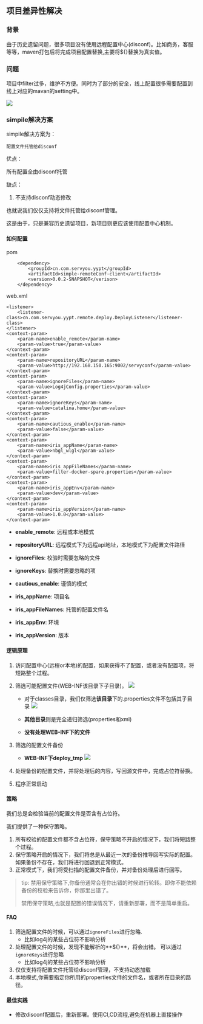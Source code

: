 ## 项目差异性解决

### 背景 ###

由于历史遗留问题，很多项目没有使用远程配置中心(disconf)。比如商务，客服等等，maven打包后将完成项目配置替换,主要将${}替换为真实值。

### 问题 ###

项目中filter过多，维护不方便。同时为了部分的安全，线上配置很多需要配置到线上对应的mavan的setting中。

![](http://10.209.130.126:8001/statics/servyou/img/1.png)

### simpile解决方案 ###

simpile解决方案为：
	
	配置文件托管给disconf

优点：

所有配置全由disconf托管

缺点：

1. 不支持disconf动态修改

也就说我们仅仅支持将文件托管给disconf管理。

这是由于，只是兼容历史遗留项目，新项目则更应该使用配置中心机制。


#### 如何配置 ####

pom

        <dependency>
		    <groupId>cn.com.servyou.yypt</groupId>
		    <artifactId>simple-remoteConf-client</artifactId>
		    <version>0.0.2-SNAPSHOT</verison>
        </dependency>

web.xml 

    <listener>
        <listener-class>cn.com.servyou.yypt.remote.deploy.DeployListener</listener-class>
    </listener>
    <context-param>
        <param-name>enable_remote</param-name>
        <param-value>true</param-value>
    </context-param>
    <context-param>
        <param-name>repositoryURL</param-name>
        <param-value>http://192.168.150.165:9002/servyconf</param-value>
    </context-param>
    <context-param>
        <param-name>ignoreFiles</param-name>
        <param-value>Log4jConfig.properties</param-value>
    </context-param>
    <context-param>
        <param-name>ignoreKeys</param-name>
        <param-value>catalina.home</param-value>
    </context-param>
    <context-param>
        <param-name>cautious_enable</param-name>
        <param-value>false</param-value>
    </context-param>
    <context-param>
        <param-name>iris_appName</param-name>
        <param-value>nbgl_wlgl</param-value>
    </context-param>
    <context-param>
        <param-name>iris_appFileNames</param-name>
        <param-value>filter-docker-spare.properties</param-value>
    </context-param>
    <context-param>
        <param-name>iris_appEnv</param-name>
        <param-value>dev</param-value>
    </context-param>
    <context-param>
        <param-name>iris_appVersion</param-name>
        <param-value>1.0.0</param-value>
    </context-param>

- **enable_remote**: 远程或本地模式
- **repositoryURL**: 远程模式下为远程api地址，本地模式下为配置文件路径
- **ignoreFiles**: 校验时需要忽略的文件
- **ignoreKeys**: 替换时需要忽略的项
- **cautious_enable**: 谨慎的模式

- **iris_appName**: 项目名
- **iris_appFileNames**: 托管的配置文件名
- **iris_appEnv**: 环境
- **iris_appVersion**: 版本


#### 逻辑原理

1. 访问配置中心(远程or本地)的配置，如果获得不了配置，或者没有配置项，将短路整个过程。

2. 筛选可能配置文件(WEB-INF该目录下子目录)。
	![](http://10.209.130.126:8001/statics/servyou/img/2.png)

	- 对于classes目录，我们仅筛选**该目录**下的.properties文件不包括其子目录
		![](http://10.209.130.126:8001/statics/servyou/img/3.png)

	- **其他目录**则是完全递归筛选(properties和xml)
	
	- **没有处理WEB-INF下的文件**

3. 筛选的配置文件备份
    - **WEB-INF下deploy_tmp**
	![](http://10.209.130.126:8001/statics/servyou/img/4.png)

4. 处理备份的配置文件，并将处理后的内容，写回源文件中，完成占位符替换。

5. 程序正常启动


#### 策略 ####

我们总是会检验当前的配置文件是否含有占位符。

我们提供了一种保守策略。

1. 所有校验的配置文件都不含占位符，保守策略不开启的情况下，我们将短路整个过程。
2. 保守策略开启的情况下，我们将总是从最近一次的备份推导回写实际的配置。如果备份不存在，我们将进行回退到正常模式。
3. 正常模式下，我们将受扫描的配置文件备份，并对备份处理后进行回写。

> tip: 禁用保守策略下,你备份通常会在你出错的时候进行轮转。即你不能依赖备份的校验来告诉你，你那里出错了。
> 
> 禁用保守策略,也就是配置的错误情况下，请重新部署，而不是简单重启。


#### FAQ

1. 筛选配置文件的时候，可以通过`ignoreFiles`进行忽略.
    - 比如log4j的某些占位符不影响分析
1. 处理配置文件的时候，发现不能解析的**${}**，将会出错。 可以通过`ignoreKeys`进行忽略
    - 比如log4j的某些占位符不影响分析
2. 仅仅支持将配置文件托管给disconf管理，不支持动态加载
3. 本地模式,你需要指定你所用的properties文件的文件名，或者所在目录的路径。

#### 最佳实践

- 修改disconf配置后，重新部署。使用CI,CD流程,避免在机器上直接操作




	

